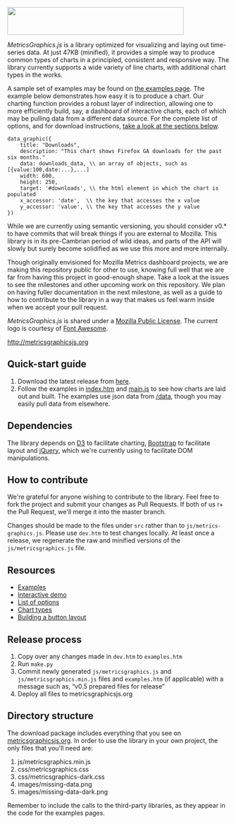 <a href="http://metricsgraphicsjs.org/"><img src="http://metricsgraphicsjs.org/images/logo.svg" hspace="0" vspace="0" width="400" height="63"></a>

_MetricsGraphics.js_ is a library optimized for visualizing and laying out time-series data. At just 47KB (minified), it provides a simple way to produce common types of charts in a principled, consistent and responsive way. The library currently supports a wide variety of line charts, with additional chart types in the works. 

A sample set of examples may be found on [the examples page](http://metricsgraphicsjs.org). The example below demonstrates how easy it is to produce a chart. Our charting function provides a robust layer of indirection, allowing one to more efficiently build, say, a dashboard of interactive charts, each of which may be pulling data from a different data source. For the complete list of options, and for download instructions, [take a look at the sections below](https://github.com/mozilla/metrics-graphics/wiki).

```
data_graphic({
    title: "Downloads",
    description: "This chart shows Firefox GA downloads for the past six months."
    data: downloads_data, \\ an array of objects, such as [{value:100,date:...},...]
    width: 600,
    height: 250,
    target: '#downloads', \\ the html element in which the chart is populated
    x_accessor: 'date',  \\ the key that accesses the x value
    y_accessor: 'value', \\ the key that accesses the y value
})
```

While we are currently using semantic versioning, you should consider v0.* to have commits that will break things if you are external to Mozilla. This library is in its pre-Cambrian period of wild ideas, and parts of the API will slowly but surely become solidified as we use this more and more internally.

Though originally envisioned for Mozilla Metrics dashboard projects, we are making this repository public for other to use, knowing full well that we are far from having this project in good-enough shape. Take a look at the issues to see the milestones and other upcoming work on this repository. We plan on having fuller documentation in the next milestone, as well as a guide to how to contribute to the library in a way that makes us feel warm inside when we accept your pull request.

_MetricsGraphics.js_ is shared under a <a href="http://www.mozilla.org/MPL/2.0/">Mozilla Public License</a>. The current logo is courtesy of <a href="http://fortawesome.github.io/Font-Awesome/">Font Awesome</a>.

<a href="http://metricsgraphicsjs.org">http://metricsgraphicsjs.org</a>

## Quick-start guide
1. Download the latest release from [here](https://github.com/mozilla/metrics-graphics/releases).
2. Follow the examples in [index.htm](https://github.com/mozilla/metrics-graphics/blob/master/index.htm) and [main.js](https://github.com/mozilla/metrics-graphics/blob/master/js/main.js) to see how charts are laid out and built. The examples use json data from [/data](https://github.com/mozilla/metrics-graphics/blob/master/data), though you may easily pull data from elsewhere.

## Dependencies
The library depends on [D3](http://d3js.org) to facilitate charting, [Bootstrap](http://getbootstrap.com/) to facilitate layout and [jQuery](http://jquery.com/), which we're currently using to facilitate DOM manipulations.

## How to contribute
We're grateful for anyone wishing to contribute to the library. Feel free to fork the project and submit your changes as Pull Requests. If both of us r+ the Pull Request, we'll merge it into the master branch.

Changes should be made to the files under ``src`` rather than to ``js/metrics-graphics.js``. Please use ``dev.htm`` to test changes locally. At least once a release, we regenerate the raw and minified versions of the ``js/metricsgraphics.js`` file.

## Resources
* [Examples](http://metricsgraphicsjs.org/examples.htm)
* [Interactive demo](http://metricsgraphicsjs.org/interactive-demo.htm)
* [List of options](https://github.com/mozilla/metrics-graphics/wiki/List-of-Options)
* [Chart types](https://github.com/mozilla/metrics-graphics/wiki/Chart-Types)
* [Building a button layout](https://github.com/mozilla/metrics-graphics/wiki/Button-Layout)

## Release process
1. Copy over any changes made in ``dev.htm`` to ``examples.htm``
2. Run ``make.py``
3. Commit newly generated ``js/metricsgraphics.js`` and ``js/metricsgraphics.min.js`` files and ``examples.htm`` (if applicable) with a message such as, “v0.5 prepared files for release”
4. Deploy all files to metricsgraphicsjs.org 

## Directory structure
The download package includes everything that you see on [metricsgraphicsjs.org](http://metricsgraphicsjs.org). In order to use the library in your own project, the only files that you'll need are:

1. js/metricsgraphics.min.js
2. css/metricsgraphics.css
3. css/metricsgraphics-dark.css
4. images/missing-data.png
5. images/missing-data-dark.png
 
Remember to include the calls to the third-party libraries, as they appear in the code for the examples pages.
